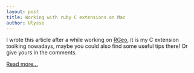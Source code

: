 ```yaml
---
layout: post
title: Working with ruby C extensions on Mac
author: Ulysse
---
```


I wrote this article after a while working on [RGeo](https://github.com/rgeo/rgeo), it is my C extension toolking nowadays, maybe you could also find some useful tips there! Or give yours in the comments.

[Read more...](https://medium.com/klaxit-techblog/working-with-ruby-c-extensions-on-a-macbook-639c068a9815)
